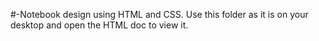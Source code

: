 #-Notebook design using HTML and CSS. Use this folder as it is on your desktop and open the HTML doc to view it.
